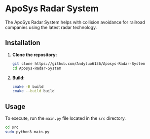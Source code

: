 # ApoSys Radar System

The ApoSys Radar System helps with collision avoidance for railroad companies using the latest radar technology.

## Installation

1. **Clone the repository:**

   ```bash
   git clone https://github.com/Andyluo6136/Aposys-Radar-System
   cd Aposys-Radar-System
   ```
   
2. **Build:**

   ```bash
   cmake -B build
   cmake --build build
   ```
   
## Usage

To execute, run the `main.py` file located in the `src` directory.

```bash
cd src
sudo python3 main.py
```
